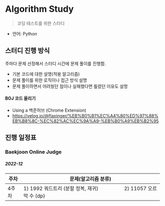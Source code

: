 # Algorithm Study

> 코딩 테스트를 위한 스터디
- 언어: Python

## 스터디 진행 방식

주마다 문제 선정해서 스터디 시간에 문제 풀이를 진행함.

- 기본 코드에 대한 설명(적용 알고리즘)
- 문제 풀이를 위한 로직이나 접근 방식 설명
- 문제 풀이하면서 어려웠던 점이나 실패했다면 틀렸던 이유도 설명

#### BOJ 코드 올리기
- Using a 백준허브 (Chrome Extension)    
- https://velog.io/@flaxinger/%EB%B0%B1%EC%A4%80%ED%97%88%EB%B8%8C-%EC%82%AC%EC%9A%A9-%EB%B0%A9%EB%B2%95

## 진행 일정표

### Baekjoon Online Judge

##### 2022-12

| **주차** |  **문제(알고리즘 분류)** |
| -------- | ----------------------------------------- | 
| 4주차    | 1) 1992 쿼드트리 (분할 정복, 재귀)  　　　　　2) 11057 오르막 수 (dp) |
